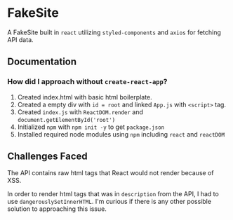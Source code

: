 
# FakeSite

A FakeSite built in `react` utilizing `styled-components` and `axios` for fetching API data.

## Documentation

### How did I approach without `create-react-app`?

1. Created index.html with basic html boilerplate.
2. Created a empty div with `id = root` and linked `App.js` with `<script>` tag.
3. Created `index.js` with `ReactDOM.render` and `document.getElementById('root')`
4. Initialized `npm` with `npm init -y` to get `package.json`   
5. Installed required node modules using `npm` including `react` and `reactDOM`


## Challenges Faced

The API contains raw html tags that React would not render because of XSS.

In order to render html tags that was in `description` from the API, I had to use `dangerouslySetInnerHTML`. I'm curious if there is any other possible solution to approaching this issue.